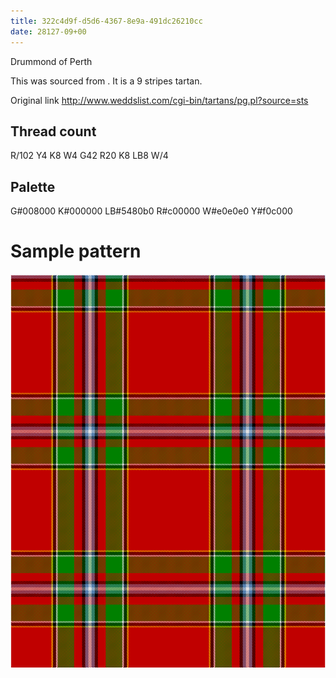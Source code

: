 ```yaml
---
title: 322c4d9f-d5d6-4367-8e9a-491dc26210cc
date: 28127-09+00
---
```

Drummond of Perth

This was sourced from <no value>.  It is a 9 stripes tartan.

Original link http://www.weddslist.com/cgi-bin/tartans/pg.pl?source=sts

## Thread count
R/102 Y4 K8 W4 G42 R20 K8 LB8 W/4

## Palette
G#008000 K#000000 LB#5480b0 R#c00000 W#e0e0e0 Y#f0c000

# Sample pattern

![Tartan detail](tartan.png "R/102 Y4 K8 W4 G42 R20 K8 LB8 W/4 tartan")